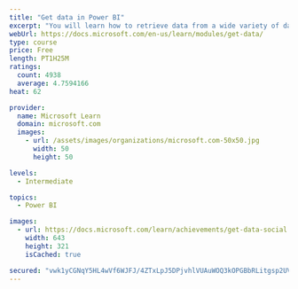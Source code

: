 ```yaml
---
title: "Get data in Power BI"
excerpt: "You will learn how to retrieve data from a wide variety of data sources, including Microsoft Excel, relational databases, and NoSQL data stores. You will also learn how to improve performance while retrieving data."
webUrl: https://docs.microsoft.com/en-us/learn/modules/get-data/
type: course
price: Free
length: PT1H25M
ratings:
  count: 4938
  average: 4.7594166
heat: 62

provider:
  name: Microsoft Learn
  domain: microsoft.com
  images:
    - url: /assets/images/organizations/microsoft.com-50x50.jpg
      width: 50
      height: 50

levels:
  - Intermediate

topics:
  - Power BI

images:
  - url: https://docs.microsoft.com/learn/achievements/get-data-social.png
    width: 643
    height: 321
    isCached: true

secured: "vwk1yCGNqY5HL4wVf6WJFJ/4ZTxLpJ5DPjvhlVUAuWOQ3kOPGBbRLitgsp2UVOxgRLhD6A3bUo81R7boUmlUBBDJia7CbMEFkmd1dRrRYo9VdWnSJjbqM38r4SON/xbg80z4eXszpdC+xhY1kEubGOdk/RTjRDv8h3L1lsnoxklSdIlG0trTNov6rFoP1Pzpf0a0/OmHElzZBlCSY5gBr7nERX7FdCYMIit9dVmB6gcF1zz437yrvhDUelZTUtIkpT3HzTtfiDgaDPAfhLjNpgoHqlPAoIWQXjln6UvU8yQ/gfqrE7p9eCJjJzCzyTO1gsyGCiDW60Vtq7O/VIjOGxOe3DM6uwxLwBAJwjJI3l+/2qMqwHOx5mVSSsB3nxDrOx2nUibRI1AjiF0aUlwWJSCaxHOBC6Ur/CZHnwtcV+M=;ZyoxWfwbIg4ClzfYTI6qMQ=="
---
```


